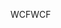 <span data-ttu-id="74353-101">WCF</span><span class="sxs-lookup"><span data-stu-id="74353-101">WCF</span></span>